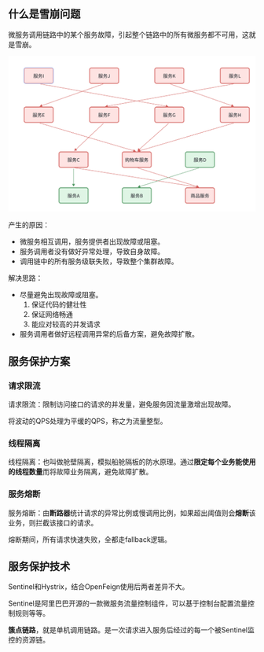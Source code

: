 ## 什么是雪崩问题

微服务调用链路中的某个服务故障，引起整个链路中的所有微服务都不可用，这就是雪崩。

![image-20240306175432927](imgs/image-20240306175432927.png)

产生的原因：

- 微服务相互调用，服务提供者出现故障或阻塞。
- 服务调用者没有做好异常处理，导致自身故障。
- 调用链中的所有服务级联失败，导致整个集群故障。

解决思路：

- 尽量避免出现故障或阻塞。
  1. 保证代码的健壮性
  2. 保证网络畅通
  3. 能应对较高的并发请求
- 服务调用者做好远程调用异常的后备方案，避免故障扩散。



## 服务保护方案

### 请求限流

请求限流：限制访问接口的请求的并发量，避免服务因流量激增出现故障。

将波动的QPS处理为平缓的QPS，称之为流量整型。

### 线程隔离

线程隔离：也叫做舱壁隔离，模拟船舱隔板的防水原理。通过**限定每个业务能使用的线程数量**而将故障业务隔离，避免故障扩散。

### 服务熔断

服务熔断：由**断路器**统计请求的异常比例或慢调用比例，如果超出阈值则会**熔断**该业务，则拦截该接口的请求。

熔断期间，所有请求快速失败，全都走fallback逻辑。



## 服务保护技术

Sentinel和Hystrix，结合OpenFeign使用后两者差异不大。

Sentinel是阿里巴巴开源的一款微服务流量控制组件，可以基于控制台配置流量控制规则等等。

**簇点链路**，就是单机调用链路。是一次请求进入服务后经过的每一个被Sentinel监控的资源链。



 